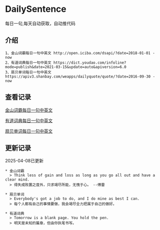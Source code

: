 # DailySentence

每日一句,每天自动获取，自动推代码

## 介绍

```
1、金山词霸每日一句中英文 http://open.iciba.com/dsapi/?date=2018-01-01 - now
2、有道词典每日一句中英文 https://dict.youdao.com/infoline?mode=publish&date=2021-03-15&update=auto&apiversion=6.0
3、扇贝单词每日一句中英文 https://apiv3.shanbay.com/weapps/dailyquote/quote/?date=2016-09-30 - now
```

## 查看记录

[金山词霸每日一句中英文](./data/iciba/)

[有道词典每日一句中英文](./data/youdao/)

[扇贝单词每日一句中英文](./data/shanbay/)

## 更新记录
2025-04-08已更新 
```
* 金山词霸
  > Think less of gain and loss as long as you go all out and have a clear mind.
  > 得失成败置之度外，只求竭尽所能，无愧于心。 --傅雷

* 扇贝单词
  > Everybody's got a job to do, and I do mine as best I can.
  > 每个人都有自己的事情要做，我会竭尽全力把属于自己的做好。

* 有道词典
  > Tomorrow is a blank page. You hold the pen.
  > 明天是未知的篇章，但由你执笔书写。

```
